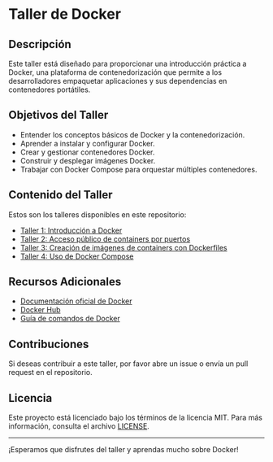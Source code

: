 # Taller de Docker

## Descripción
Este taller está diseñado para proporcionar una introducción práctica a Docker, una plataforma de contenedorización que permite a los desarrolladores empaquetar aplicaciones y sus dependencias en contenedores portátiles.

## Objetivos del Taller
- Entender los conceptos básicos de Docker y la contenedorización.
- Aprender a instalar y configurar Docker.
- Crear y gestionar contenedores Docker.
- Construir y desplegar imágenes Docker.
- Trabajar con Docker Compose para orquestar múltiples contenedores.

## Contenido del Taller
Estos son los talleres disponibles en este repositorio:
- [Taller 1: Introducción a Docker](taller1.md)
- [Taller 2: Acceso público de containers por puertos](taller2.md)
- [Taller 3: Creación de imágenes de containers con Dockerfiles](taller.md)
- [Taller 4: Uso de Docker Compose](taller4.md)

## Recursos Adicionales
- [Documentación oficial de Docker](https://docs.docker.com/)
- [Docker Hub](https://hub.docker.com/)
- [Guía de comandos de Docker](https://docs.docker.com/engine/reference/commandline/docker/)

## Contribuciones
Si deseas contribuir a este taller, por favor abre un issue o envía un pull request en el repositorio.

## Licencia
Este proyecto está licenciado bajo los términos de la licencia MIT. Para más información, consulta el archivo [LICENSE](LICENSE).

---

¡Esperamos que disfrutes del taller y aprendas mucho sobre Docker!
